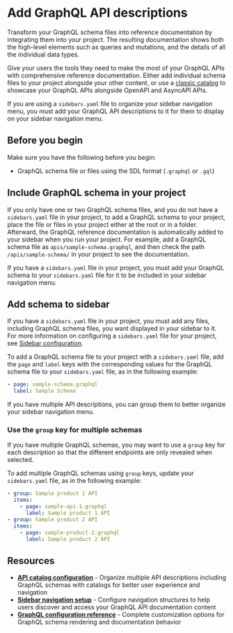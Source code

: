 # Add GraphQL API descriptions

Transform your GraphQL schema files into reference documentation by integrating them into your project.
The resulting documentation shows both the high-level elements such as queries and mutations, and the details of all the individual data types.

Give your users the tools they need to make the most of your GraphQL APIs with comprehensive reference documentation.
Either add individual schema files to your project alongside your other content, or use a [classic catalog](../../config/catalog-classic.md) to showcase your GraphQL APIs alongside OpenAPI and AsyncAPI APIs.

If you are using a `sidebars.yaml` file to organize your sidebar navigation menu, you must add your GraphQL API descriptions to it for them to display on your sidebar navigation menu.

## Before you begin

Make sure you have the following before you begin:

- GraphQL schema file or files using the SDL format (`.graphql` or `.gql`)

## Include GraphQL schema in your project

If you only have one or two GraphQL schema files, and you do not have a `sidebars.yaml` file in your project, to add a GraphQL schema to your project, place the file or files in your project either at the root or in a folder.
Afterward, the GraphQL reference documentation is automatically added to your sidebar when you run your project.
For example, add a GraphQL schema file as `apis/sample-schema.graphql`, and then check the path `/apis/sample-schema/` in your project to see the documentation.

If you have a `sidebars.yaml` file in your project, you must add your GraphQL schema to your `sidebars.yaml` file for it to be included in your sidebar navigation menu.

## Add schema to sidebar

If you have a `sidebars.yaml` file in your project, you must add any files, including GraphQL schema files, you want displayed in your sidebar to it.
For more information on configuring a `sidebars.yaml` file for your project, see [Sidebar configuration](../../navigation/sidebars.md).

To add a GraphQL schema file to your project with a `sidebars.yaml` file, add the `page` and `label` keys with the corresponding values for the GraphQL schema file to your `sidebars.yaml` file, as in the following example:


```yaml {% title="sidebars.yaml" %}
- page: sample-schema.graphql
  label: Sample Schema
```

If you have multiple API descriptions, you can group them to better organize your sidebar navigation menu.

### Use the `group` key for multiple schemas

If you have multiple GraphQL schemas, you may want to use a `group` key for each description so that the different endpoints are only revealed when selected.

To add multiple GraphQL schemas using `group` keys, update your `sidebars.yaml` file, as in the following example:

```yaml {% title="sidebars.yaml" %}
- group: Sample product 1 API
  items:
    - page: sample-api-1.graphql
      label: Sample product 1 API
- group: Sample product 2 API
  items:
    - page: sample-product-2.graphql
      label: Sample product 2 API
```

## Resources

- **[API catalog configuration](../../config/catalog-classic.md)** - Organize multiple API descriptions including GraphQL schemas with catalogs for better user experience and navigation
- **[Sidebar navigation setup](../../navigation/sidebars.md)** - Configure navigation structures to help users discover and access your GraphQL API documentation content
- **[GraphQL configuration reference](../../config/graphql/index.md)** - Complete customization options for GraphQL schema rendering and documentation behavior
